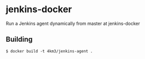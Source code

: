 # jenkins-docker
Run a Jenkins agent dynamically from master at jenkins-docker

## Building
```console
$ docker build -t 4km3/jenkins-agent .
```
